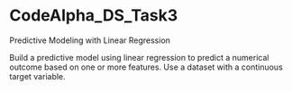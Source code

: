 # CodeAlpha_DS_Task3

Predictive Modeling with Linear Regression

Build a predictive model using linear regression to
predict a numerical outcome based on one or more
features. Use a dataset with a continuous target
variable.
